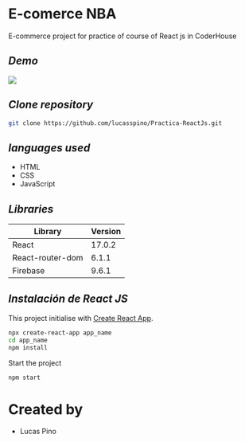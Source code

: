 # E-comerce NBA
E-commerce project for practice of course of React js in CoderHouse

## _Demo_

[![](https://a.espncdn.com/combiner/i?img=/i/espn/misc_logos/500/nba.png)](https://loving-goldwasser-571e16.netlify.app)

## _Clone repository_
```sh
git clone https://github.com/lucasspino/Practica-ReactJs.git
```

## _languages ​​used_

- HTML
- CSS
- JavaScript	

## _Libraries_
| Library | Version 
| ------ | ------ |
| React | 17.0.2 
| React-router-dom | 6.1.1 
| Firebase | 9.6.1 | 



## _Instalación de React JS_

This project initialise with [Create React App](https://github.com/facebook/create-react-app).

```sh
npx create-react-app app_name
cd app_name
npm install
```

Start the project
```sh
npm start
```

# Created by 
 * Lucas Pino

